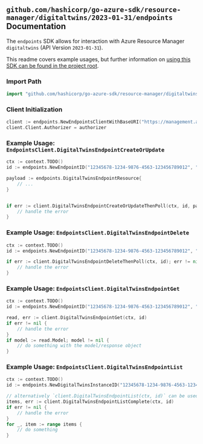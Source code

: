 
## `github.com/hashicorp/go-azure-sdk/resource-manager/digitaltwins/2023-01-31/endpoints` Documentation

The `endpoints` SDK allows for interaction with Azure Resource Manager `digitaltwins` (API Version `2023-01-31`).

This readme covers example usages, but further information on [using this SDK can be found in the project root](https://github.com/hashicorp/go-azure-sdk/tree/main/docs).

### Import Path

```go
import "github.com/hashicorp/go-azure-sdk/resource-manager/digitaltwins/2023-01-31/endpoints"
```


### Client Initialization

```go
client := endpoints.NewEndpointsClientWithBaseURI("https://management.azure.com")
client.Client.Authorizer = authorizer
```


### Example Usage: `EndpointsClient.DigitalTwinsEndpointCreateOrUpdate`

```go
ctx := context.TODO()
id := endpoints.NewEndpointID("12345678-1234-9876-4563-123456789012", "example-resource-group", "digitalTwinsInstanceName", "endpointName")

payload := endpoints.DigitalTwinsEndpointResource{
	// ...
}


if err := client.DigitalTwinsEndpointCreateOrUpdateThenPoll(ctx, id, payload); err != nil {
	// handle the error
}
```


### Example Usage: `EndpointsClient.DigitalTwinsEndpointDelete`

```go
ctx := context.TODO()
id := endpoints.NewEndpointID("12345678-1234-9876-4563-123456789012", "example-resource-group", "digitalTwinsInstanceName", "endpointName")

if err := client.DigitalTwinsEndpointDeleteThenPoll(ctx, id); err != nil {
	// handle the error
}
```


### Example Usage: `EndpointsClient.DigitalTwinsEndpointGet`

```go
ctx := context.TODO()
id := endpoints.NewEndpointID("12345678-1234-9876-4563-123456789012", "example-resource-group", "digitalTwinsInstanceName", "endpointName")

read, err := client.DigitalTwinsEndpointGet(ctx, id)
if err != nil {
	// handle the error
}
if model := read.Model; model != nil {
	// do something with the model/response object
}
```


### Example Usage: `EndpointsClient.DigitalTwinsEndpointList`

```go
ctx := context.TODO()
id := endpoints.NewDigitalTwinsInstanceID("12345678-1234-9876-4563-123456789012", "example-resource-group", "digitalTwinsInstanceName")

// alternatively `client.DigitalTwinsEndpointList(ctx, id)` can be used to do batched pagination
items, err := client.DigitalTwinsEndpointListComplete(ctx, id)
if err != nil {
	// handle the error
}
for _, item := range items {
	// do something
}
```
